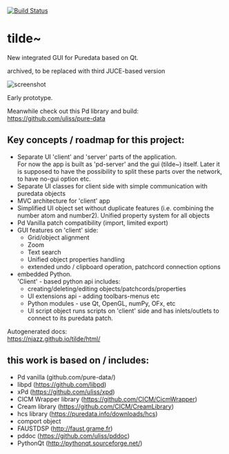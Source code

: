 [![Build Status](https://travis-ci.org/njazz/tilde.svg?branch=master)](https://travis-ci.org/njazz/tilde)

# tilde~
New integrated GUI for Puredata based on Qt.  

archived, to be replaced with third JUCE-based version

![screenshot](screenshot.jpg?raw=true "screenshot")
  
Early prototype.

Meanwhile check out this Pd library and build:  
https://github.com/uliss/pure-data

Key concepts / roadmap for this project:
-----------------------------

   - Separate UI 'client' and 'server' parts of the application.  
   For now the app is built as 'pd-server' and the gui (tilde~) itself. Later it is supposed to have the possibility to split these parts over the network, to have no-gui option etc.
   - Separate UI classes for client side with simple communication with puredata objects
   - MVC architecture for 'client' app
   - Simplified UI object set without duplicate features (i.e. combining the number atom and number2). Unified property system for all objects
   - Pd Vanilla patch compatibility (import, limited export)
   - GUI features on 'client' side:
      * Grid/object alignment 
      * Zoom
      * Text search 
      * Unified object properties handling 
      * extended undo / clipboard operation, patchcord connection options
   - embedded Python.  
   'Client' - based python api includes:
      * creating/deleting/editing objects/patchcords/properties
      * UI extensions api - adding toolbars-menus etc
      * Python modules - use Qt, OpenGL, numPy, OFx, etc
      * UI script object 
      runs scripts on 'client' side and has inlets/outlets to connect to its puredata patch. 
   


Autogenerated docs:  
https://njazz.github.io/tilde/html/



this work is based on / includes:
---------------------------------  
   - Pd vanilla (github.com/pure-data/)
   - libpd (https://github.com/libpd)
   - xPd (https://github.com/uliss/xpd)
   - CICM Wrapper library (https://github.com/CICM/CicmWrapper)
   - Cream library (https://github.com/CICM/CreamLibrary)
   - hcs library (https://puredata.info/downloads/hcs)
   - comport object
   - FAUSTDSP (http://faust.grame.fr)
   - pddoc (https://github.com/uliss/pddoc)
   - PythonQt (http://pythonqt.sourceforge.net/)
